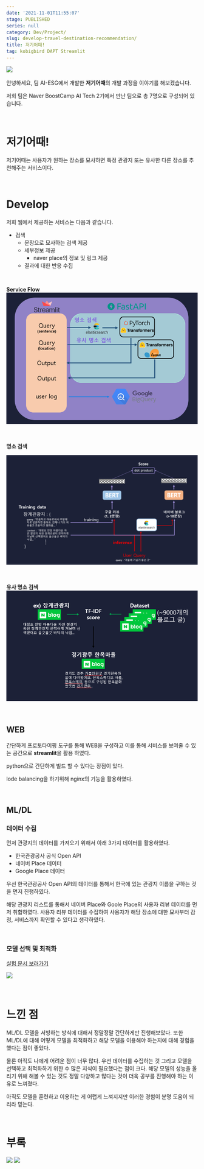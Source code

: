 ```yaml
---
date: '2021-11-01T11:55:07'
stage: PUBLISHED
series: null
category: Dev/Project/
slug: develop-travel-destination-recommendation/
title: 저기어때!
tag: kobigbird DAPT Streamlit
---
```


![](https://camo.githubusercontent.com/f6244caacdd3e6260a909dfcf0aac23dc41185a34ca034260f34fb3d55e95a2a/68747470733a2f2f692e696d6775722e636f6d2f313069386572622e706e67)

안녕하세요, 팀 AI-ESG에서 개발한 **저기어때**의 개발 과정을 이야기를 해보겠습니다.

저희 팀은 Naver BoostCamp AI Tech 2기에서 만난 팀으로 총 7명으로 구성되어 있습니다.

<br/>

# 저기어때!

저기어때는 사용자가 원하는 장소를 묘사하면 특정 관광지 또는 유사한 다른 장소를 추천해주는 서비스이다.

<br/>

# Develop

저희 웹에서 제공하는 서비스는 다음과 같습니다.

- 검색
	- 문장으로 묘사하는 검색 제공
	- 세부정보 제공
		- naver place의 정보 및 링크 제공
	- 결과에 대한 반응 수집

<br/>

**Service Flow**
![](assets/develop-travel-destination-recommendation/20221012171614708.png)

<br/>

**명소 검색**

![](assets/develop-travel-destination-recommendation/20221012171702884.png)

<br/>


**유사 명소 검색**
![](assets/develop-travel-destination-recommendation/20221012171803834.png)

<br/>

## WEB

간단하게 프로토타이핑 도구를 통해 WEB을 구성하고 이를 통해 서비스를 보여줄 수 있는 공간으로 **streamlit**을 활용 하였다.

python으로 간단하게 빌드 할 수 있다는 장점이 있다.

lode balancing을 하기위해 nginx의 기능을 활용하였다.

<br/>

## ML/DL

### 데이터 수집

먼저 관광지의 데이터를 가져오기 위해서 아래 3가지 데이터를 활용하였다.

- 한국관광공사 공식 Open API
- 네이버 Place 데이터
- Google Place 데이터

우선 한국관광공사 Open API의 데이터를  통해서 한국에 있는 관광지 이름을 구하는 것을 먼저 진행하였다.

해당 관광지 리스트를 통해서 네이버 Place와 Goole Place의 사용자 리뷰 데이터를 먼저 취합하였다. 사용자 리뷰 데이터를 수집하여 사용자가 해당 장소에 대한 묘사부터 감정, 서비스까지 확인할 수 있다고 생각하였다.

<br/>

### 모델 선택 및 최적화
[실험 문서 보러가기](https://github.com/boostcampaitech2/final-project-level3-nlp-11/wiki/%EC%8B%A4%ED%97%98%EC%9D%BC%EC%A7%80)

![](https://camo.githubusercontent.com/b5e4a33ee0872a86ea4c4e9bf14f8fae06d45dcbe56a67db2af1095c689fc563/68747470733a2f2f692e696d6775722e636f6d2f754a4e4f6d5a7a2e706e67)


<br/>

# 느낀 점

ML/DL 모델을 서빙하는 방식에 대해서 정말정말 간단하게만 진행해보았다. 또한 ML/DL에 대해 어떻게 모델을 최적화하고 해당 모델을 이용해야 하는지에 대해 경험을 했다는 점이 좋았다.

물론 아직도 나에게 어려운 점이 너무 많다. 우선 데이터를 수집하는 것 그리고 모델을 선택하고 최적화하기 위한 수 많은 지식이 필요했다는 점이 크다. 해당 모델의 성능을 올리기 위해 해볼 수 있는 것도 정말 다양하고 많다는 것이 더욱 공부를 진행해야 하는 이유로 느껴졌다.

아직도 모델을 훈련하고 이용하는 게 어렵게 느껴지지만 이러한 경험이 분명 도움이 되리라 믿는다.



<br/>

# 부록

![](https://camo.githubusercontent.com/d4509d6543cd1ed42a103f3ea867d3fd23072f98f21fd899a80ffdaba3822b83/68747470733a2f2f692e696d6775722e636f6d2f634f416e6437632e706e67)
![](https://camo.githubusercontent.com/0fc6ddf302c8fe3dcb73add7d7db74970284bd54a47e06e55a5031eac8d928d1/68747470733a2f2f692e696d6775722e636f6d2f334a66434a68792e706e67)
